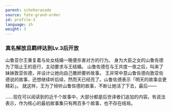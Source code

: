```yaml
---
parent: scheherazade
source: fate-grand-order
id: profile-3
language: zh
weight: 3
---
```


### 真名解放且羁绊达到Lv.3后开放

山鲁亚尔王重复着与处女结婚一晚便杀害对方的行为。
身为大臣之女的山鲁佐德为了阻止王的恶行，主动要求与王结婚。
山鲁佐德在与王共度一夜之后，叫来了妹妹敦亚佐德，并设计让她向自己撒娇要听故事。
王非常中意山鲁佐德向敦亚佐德说的故事，还想继续听后续，然而天已经亮了。山鲁佐德表示「明天的故事会更精彩」。
就这样，王为了倾听山鲁佐德的故事，不断让她活了下去，最后——

……现在可以阅读到的近千个故事中，大部分都是后世译者们追加的内容。有说法表示，作为核心的最初故事集只有两百多个故事，也不存在结局。
